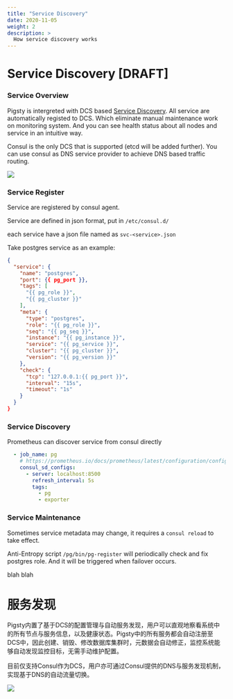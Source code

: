 ```yaml
---
title: "Service Discovery"
date: 2020-11-05
weight: 2
description: >
  How service discovery works
---
```


# Service Discovery [DRAFT]

### Service Overview

Pigsty is intergreted with DCS based [Service Discovery](doc/service-discovery.md). All service are automatically registed to DCS. Which eliminate manual maintenance work on monitoring system. And you can see health status about all nodes and service in an intuitive way.

Consul is the only DCS that is supported (etcd will be added further). You can use consul as DNS service provider to achieve DNS based traffic routing.

![](img/service-discovery.jpg)

###  

### Service Register

Service are registered by consul agent.

Service are defined in json format, put in `/etc/consul.d/`

each service have a json file named as `svc-<service>.json`

Take postgres service as an example:

```json
{
  "service": {
    "name": "postgres",
    "port": {{ pg_port }},
    "tags": [
      "{{ pg_role }}",
      "{{ pg_cluster }}"
    ],
    "meta": {
      "type": "postgres",
      "role": "{{ pg_role }}",
      "seq": "{{ pg_seq }}",
      "instance": "{{ pg_instance }}",
      "service": "{{ pg_service }}",
      "cluster": "{{ pg_cluster }}",
      "version": "{{ pg_version }}"
    },
    "check": {
      "tcp": "127.0.0.1:{{ pg_port }}",
      "interval": "15s",
      "timeout": "1s"
    }
  }
}
```



### Service Discovery

Prometheus can discover service from consul directly

```yaml
  - job_name: pg
    # https://prometheus.io/docs/prometheus/latest/configuration/configuration/#consul_sd_config
    consul_sd_configs:
      - server: localhost:8500
        refresh_interval: 5s
        tags:
          - pg
          - exporter
```



### Service Maintenance

Sometimes service metadata may change, it requires a `consul reload` to take effect.

Anti-Entropy script `/pg/bin/pg-register` will periodically check and fix postgres role. And it will be triggered when failover occurs. 

blah blah











# 服务发现

Pigsty内置了基于DCS的配置管理与自动服务发现，用户可以直观地察看系统中的所有节点与服务信息，以及健康状态。Pigsty中的所有服务都会自动注册至DCS中，因此创建、销毁、修改数据库集群时，元数据会自动修正，监控系统能够自动发现监控目标，无需手动维护配置。

目前仅支持Consul作为DCS，用户亦可通过Consul提供的DNS与服务发现机制，实现基于DNS的自动流量切换。

![](img/service-discovery.jpg)